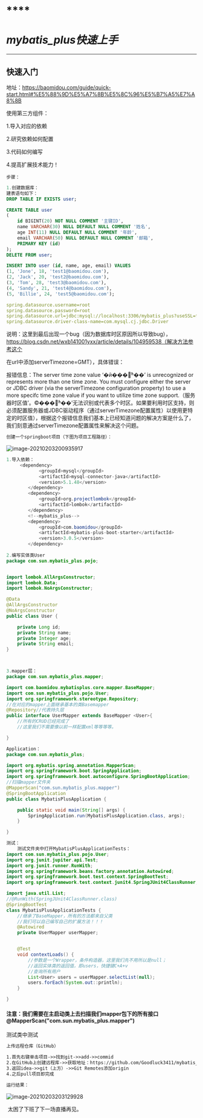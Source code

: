 # ****

# ***mybatis_plus快速上手***

****

## **快速入门**

地址：https://baomidou.com/guide/quick-start.html#%E5%88%9D%E5%A7%8B%E5%8C%96%E5%B7%A5%E7%A8%8B

使用第三方组件：

1.导入对应的依赖

2.研究依赖如何配置

3.代码如何编写

4.提高扩展技术能力！

```github
步骤：
```

```sql
1.创建数据库：
建表语句如下：
DROP TABLE IF EXISTS user;

CREATE TABLE user
(
	id BIGINT(20) NOT NULL COMMENT '主键ID',
	name VARCHAR(30) NULL DEFAULT NULL COMMENT '姓名',
	age INT(11) NULL DEFAULT NULL COMMENT '年龄',
	email VARCHAR(50) NULL DEFAULT NULL COMMENT '邮箱',
	PRIMARY KEY (id)
);
DELETE FROM user;

INSERT INTO user (id, name, age, email) VALUES
(1, 'Jone', 18, 'test1@baomidou.com'),
(2, 'Jack', 20, 'test2@baomidou.com'),
(3, 'Tom', 28, 'test3@baomidou.com'),
(4, 'Sandy', 21, 'test4@baomidou.com'),
(5, 'Billie', 24, 'test5@baomidou.com');
```

```yml
spring.datasource.username=root
spring.datasource.password=root
spring.datasource.url=jdbc:mysql://localhost:3306/mybatis_plus?useSSL=false&useUnicode=ture&characterEncoding=utf-8&serverTimezone=GMT
spring.datasource.driver-class-name=com.mysql.cj.jdbc.Driver
```

说明：这里到最后出现一个bug（因为数据库时区原因所以导致bug），https://blog.csdn.net/wxb141001yxx/article/details/104959538（解决方法参考这个

在url中添加serverTimezone=GMT），具体错误：

报错信息：The server time zone value ‘�й���׼ʱ��’ is unrecognized or represents more than one time zone. You must configure either the server or JDBC driver (via the serverTimezone configuration property) to use a more specifc time zone value if you want to utilize time zone support.（服务器时区值’。©���׼ʱ��’无法识别或代表多个时区。如果要利用时区支持，则必须配置服务器或JDBC驱动程序（通过serverTimezone配置属性）以使用更特定的时区值），根据这个报错信息我们基本上已经知道问题的解决方案是什么了，我们刻意通过serverTimezone配置属性来解决这个问题。					 

```md
创建一个springboot项目（下图为项目工程路径）：
```

![image-20210203200935917](C:\Users\dell\AppData\Roaming\Typora\typora-user-images\image-20210203200935917.png)

```java
1.导入依赖：
     <dependency>
            <groupId>mysql</groupId>
            <artifactId>mysql-connector-java</artifactId>
            <version>5.1.48</version>
        </dependency>
        <dependency>
            <groupId>org.projectlombok</groupId>
            <artifactId>lombok</artifactId>
        </dependency>
        <!--mybatis_plus-->
        <dependency>
            <groupId>com.baomidou</groupId>
            <artifactId>mybatis-plus-boot-starter</artifactId>
            <version>3.0.5</version>
        </dependency>
    
2.编写实体类User
package com.sun.mybatis_plus.pojo;


import lombok.AllArgsConstructor;
import lombok.Data;
import lombok.NoArgsConstructor;

@Data
@AllArgsConstructor
@NoArgsConstructor
public class User {

    private Long id;
    private String name;
    private Integer age;
    private String email;
}



3.mapper层：
package com.sun.mybatis_plus.mapper;

import com.baomidou.mybatisplus.core.mapper.BaseMapper;
import com.sun.mybatis_plus.pojo.User;
import org.springframework.stereotype.Repository;
//在对应的mapper上面继承基本的类Basemapper
@Repository//代表持久层
public interface UserMapper extends BaseMapper <User>{
    //所有的CRUD已经完成了
    //这里我们不需要像以前一样配置xml等等等等。

}

Application：
package com.sun.mybatis_plus;

import org.mybatis.spring.annotation.MapperScan;
import org.springframework.boot.SpringApplication;
import org.springframework.boot.autoconfigure.SpringBootApplication;
//扫描mapper文件夹
@MapperScan("com.sun.mybatis_plus.mapper")
@SpringBootApplication
public class MybatisPlusApplication {

    public static void main(String[] args) {
        SpringApplication.run(MybatisPlusApplication.class, args);
    }

}
```

```java
测试：
	测试文件夹中打开MybatisPlusApplicationTests：
import com.sun.mybatis_plus.pojo.User;
import org.junit.jupiter.api.Test;
import org.junit.runner.RunWith;
import org.springframework.beans.factory.annotation.Autowired;
import org.springframework.boot.test.context.SpringBootTest;
import org.springframework.test.context.junit4.SpringJUnit4ClassRunner;

import java.util.List;
//@RunWith(SpringJUnit4ClassRunner.class)
@SpringBootTest
class MybatisPlusApplicationTests {
	//继承了BaseMapper，所有的方法都来自父类
    //我们可以自己编写自己的扩展方法！！！
    @Autowired
    private UserMapper userMapper;


    @Test
    void contextLoads() {
        //参数是一个Wrapper，条件构造器，这里我们先不用所以是null；
        //返回实体类的返回值，即users，快捷键C+A+v
        //查询所有用户
        List<User> users = userMapper.selectList(null);
        users.forEach(System.out::println);
    }

}
```

#### 注意：我们需要在主启动类上去扫描我们mapper包下的所有接口@MapperScan("com.sun.mybatis_plus.mapper")

测试类中测试

```md
上传远程仓库（GitHub）

1.首先右键单击项目->>找到git->>add->>commid
2.在GitHub上创建远程库->>获取地址：https://github.com/Goodluck3411/mybatis_plus.git（本项目采用https）。
3.返回idea->>git（上方）->>Git Remotes添加origin
4.之后pull项目即完成
```

```md
运行结果：
```



![image-20210203203129928](C:\Users\dell\AppData\Roaming\Typora\typora-user-images\image-20210203203129928.png)					

​	太困了下班了下一场直播再见。				

​					

​					

​					

​					

​					

​					

​					

​					

​					